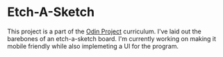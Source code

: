 <h1>Etch-A-Sketch</h1>
This project is a part of the <a href="https://www.theodinproject.com">Odin Project</a> curriculum. I've laid out the barebones of an etch-a-sketch board. I'm currently working on making it mobile friendly while also implemeting a UI for the program. 
